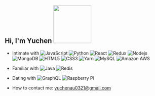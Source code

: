 <h2>Hi, I'm Yuchen <img src="https://media.giphy.com/media/kdneDgu9N322A/giphy.gif" width="120"></h2>

- Intimate with
![JavaScript](https://img.shields.io/badge/-JavaScript-F7DF1E?style=flat-square&logo=JavaScript&logoColor=black)
![Python](https://img.shields.io/badge/-Python-3776AB?style=flat-square&logo=Python&logoColor=white)
![React](https://img.shields.io/badge/-React-61DAFB?style=flat-square&logo=React&logoColor=black)
![Redux](https://img.shields.io/badge/-Redux-764ABC?style=flat-square&logo=Redux&logoColor=white)
![Nodejs](https://img.shields.io/badge/-Node.js-339933?style=flat-square&logo=Node.js&logoColor=white)
![MongoDB](https://img.shields.io/badge/-MongoDB-47A248?style=flat-square&logo=MongoDB&logoColor=white)
![HTML5](https://img.shields.io/badge/-HTML5-E34F26?style=flat-square&logo=html5&logoColor=white)
![CSS3](https://img.shields.io/badge/-CSS3-1572B6?style=flat-square&logo=css3)
![Yarn](https://img.shields.io/badge/-yarn-2C8EBB?style=flat-square&logo=yarn&logoColor=white)
![MySQL](https://img.shields.io/badge/-MySQL-4479A1?style=flat-square&logo=MySQL&logoColor=white)
![Amazon AWS](https://img.shields.io/badge/-Amazon%20AWS-232F3E?style=flat-square&logo=amazon-aws)

- Familiar with
![Java](https://img.shields.io/badge/-Java-007396?style=flat-square&logo=Java&logoColor=white)
![Redis](https://img.shields.io/badge/-Redis-DC382D?style=flat-square&logo=redis&logoColor=white)

- Dating with
![GraphQL](https://img.shields.io/badge/-GraphQL-E10098?style=flat-square&logo=GraphQL)
![Raspberry Pi](https://img.shields.io/badge/-Raspberry%20Pi-C51A4A?style=flat-square&logo=Raspberry-Pi)

- How to contact me: yuchenau0321@gmail.com
